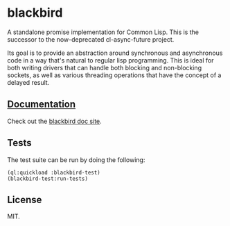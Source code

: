blackbird
=========
A standalone promise implementation for Common Lisp. This is the successor to
the now-deprecated cl-async-future project.

Its goal is to provide an abstraction around synchronous and asynchronous code
in a way that's natural to regular lisp programming. This is ideal for both
writing drivers that can handle both blocking and non-blocking sockets, as well
as various threading operations that have the concept of a delayed result.

[Documentation](http://orthecreedence.github.io/blackbird)
-----------------------------------------------------------------
Check out the [blackbird doc site](http://orthecreedence.github.io/blackbird).

Tests
-----
The test suite can be run by doing the following:

```common-lisp
(ql:quickload :blackbird-test)
(blackbird-test:run-tests)
```

License
-------
MIT.

